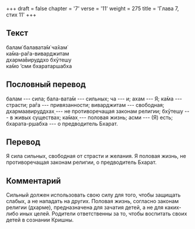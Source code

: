 +++
draft = false
chapter = '7'
verse = '11'
weight = 275
title = 'Глава 7, стих 11'
+++
## Текст

балам̇ балавата̄м̇ ча̄хам̇  
ка̄ма-ра̄га-виварджитам  
дхарма̄вируддхо бхӯтешу  
ка̄мо ’сми бхаратаршабха

## Пословный перевод

балам --- сила; бала-вата̄м --- сильных; ча --- и; ахам --- Я; ка̄ма ---
страсти; ра̄га --- привязанности; виварджитам --- свободная;
дхармаавируддхах̣ --- не противоречащая законам религии; бхӯтешу --- в
живых существах; ка̄мах̣ --- половая жизнь; асми --- (Я) есть;
бхарата-р̣шабха --- о предводитель Бхарат.

## Перевод

Я сила сильных, свободная от страсти и желания. Я половая жизнь, не
противоречащая законам религии, о предводитель Бхарат.

## Комментарий

Сильный должен использовать свою силу для того, чтобы защищать слабых, а
не нападать на других. Половая жизнь, согласно законам религии (дхарме),
предназначена для зачатия детей, а не для каких-либо иных целей.
Родители ответственны за то, чтобы воспитать своих детей в сознании
Кришны.
